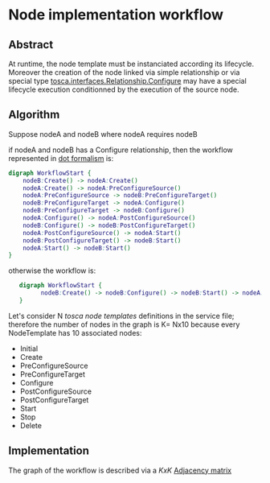 # Node implementation workflow

## Abstract
At runtime, the node template must be instanciated according its lifecycle.
Moreover the creation of the node linked via simple relationship or via special type [tosca.interfaces.Relationship.Configure](http:docs.oasis-open.org/tosca/TOSCA-Simple-Profile-YAML/v1.0/csd03/TOSCA-Simple-Profile-YAML-v1.0-csd03.html#DEFN_TYPE_ITFC_RELATIONSHIP_CONFIGURE) may have a special lifecycle execution conditionned by the execution of the source node.

## Algorithm
Suppose nodeA and nodeB where nodeA requires nodeB

if nodeA and nodeB has a Configure relationship, then the workflow represented in [dot formalism](http://www.graphviz.org) is:
```dot
digraph WorkflowStart {
    nodeB:Create() -> nodeA:Create()
    nodeA:Create() -> nodeA:PreConfigureSource()
    nodeA:PreConfigureSource -> nodeB:PreConfigureTarget()
    nodeB:PreConfigureTarget -> nodeA:Configure()
    nodeB:PreConfigureTarget -> nodeB:Configure()
    nodeA:Configure() -> nodeA:PostConfigureSource()
    nodeB:Configure() -> nodeB:PostConfigureTarget()
    nodeA:PostConfigureSource() -> nodeA:Start()
    nodeB:PostConfigureTarget() -> nodeB:Start()
    nodeA:Start() -> nodeB:Start()
}
```
otherwise the workflow is:
```dot
   digraph WorkflowStart {
         nodeB:Create() -> nodeB:Configure() -> nodeB:Start() -> nodeA:Create() -> nodeA:Configure() -> nodeA:Start()
   }
```

Let's consider N _tosca node templates_ definitions in the service file; therefore the number of nodes in the graph is K= Nx10 because every NodeTemplate has 10 associated nodes:
* Initial
* Create
* PreConfigureSource
* PreConfigureTarget
* Configure
* PostConfigureSource
* PostConfigureTarget
* Start
* Stop
* Delete

## Implementation

The graph of the workflow is described via a _KxK_ [Adjacency matrix](https://en.wikipedia.org/wiki/Adjacency_matrix)


